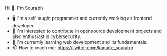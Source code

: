   Hii 👋, I'm Sourabh
- 🖥 I'm a self taught programmer and currently working as frontend developer.
- 👀 I’m interested to contribute in opensource development projects and also enthusiast in cybersecurity.
- 🌱 I’m currently learning web development and its fundamentals.
- 📫 How to reach me: https://twitter.com/kanade_sourabh

<!---
SourabhKanade/SourabhKanade is a ✨ special ✨ repository because its `README.md` (this file) appears on your GitHub profile.
You can click the Preview link to take a look at your changes.
--->
